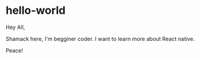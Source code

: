 # hello-world

Hey All,

Shamack here, I'm begginer coder. I want to learn more about React native.

Peace!
